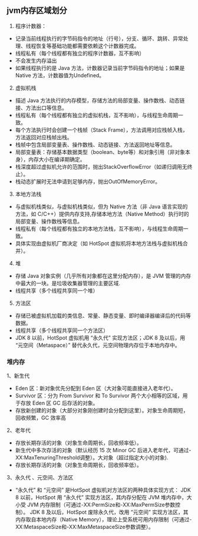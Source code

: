 ## jvm内存区域划分
1. 程序计数器：
 * 记录当前线程执行的字节码指令的地址（行号），分支、循环、跳转、异常处理、线程恢复等基础功能都需要依赖这个计数器完成。
 * 线程私有（每个线程都有独立的程序计数器，互不影响）
 * 不会发生内存溢出
 * 如果线程执行的是 Java 方法，计数器记录当前字节码指令的地址；如果是 Native 方法，计数器值为Undefined。
2. 虚拟机栈
 * 描述 Java 方法执行的内存模型，存储方法的局部变量、操作数栈、动态链接、方法出口等信息。
 * 线程私有（每个线程都有独立的虚拟机栈，互不影响），与线程生命周期一致。
 * 每个方法执行时会创建一个栈帧（Stack Frame），方法调用对应栈帧入栈，方法返回对应栈帧出栈。
 * 栈帧中包含局部变量表、操作数栈、动态链接、方法返回地址等信息。
 * 局部变量表：存储基本数据类型（boolean、byte等）和对象引用（非对象本身），内存大小在编译期确定。
 * 栈深度超过虚拟机允许的范围时，抛出StackOverflowError（如递归调用无终止）。
 * 栈动态扩展时无法申请到足够内存，抛出OutOfMemoryError。
3. 本地方法栈
 * 与虚拟机栈类似，与虚拟机栈类似，但为 Native 方法（非 Java 语言实现的方法，如 C/C++）提供内存支持,存储本地方法（Native Method）执行时的局部变量、操作数栈等信息。
 * 线程私有（每个线程都有独立的本地方法栈，互不影响），与线程生命周期一致。
 * 具体实现由虚拟机厂商决定（如 HotSpot 虚拟机将本地方法栈与虚拟机栈合并）。
4. 堆
 * 存储 Java 对象实例（几乎所有对象都在这里分配内存），是 JVM 管理的内存中最大的一块。是垃圾收集器管理的主要区域.
 * 线程共享（多个线程共享同一个堆）
5. 方法区
 * 存储已被虚拟机加载的类信息、常量、静态变量、即时编译器编译后的代码等数据。
 * 线程共享（多个线程共享同一个方法区）
 * JDK 8 以前，HotSpot 虚拟机用 “永久代” 实现方法区；JDK 8 及以后，用 “元空间（Metaspace）” 替代永久代，元空间物理内存位于本地内存中。

### 堆内存
1、新生代<br>
* Eden 区：新对象优先分配到 Eden 区（大对象可能直接进入老年代）。
* Survivor 区：分为 From Survivor 和 To Survivor 两个大小相等的区域，用于存放 Eden 区 GC 后存活的对象。
* 存放新创建的对象（大部分对象刚创建时会分配到这里）。对象生命周期短，回收频繁，GC 效率高

2、老年代
* 存放长期存活的对象（对象生命周期长，回收频率低）。
* 新生代中多次存活的对象（默认经历 15 次 Minor GC 后进入老年代，可通过-XX:MaxTenuringThreshold调整）。大对象（超过指定大小的对象).
* 存放长期存活的对象（对象生命周期长，回收频率低）。

3、永久代 、元空间、方法区
* “永久代” 和 “元空间” 是HotSpot 虚拟机对方法区的两种具体实现方式：
JDK 8 以前，HotSpot 用 “永久代” 实现方法区，其内存分配在 JVM 堆内存中，大小受 JVM 内存限制（可通过-XX:PermSize和-XX:MaxPermSize参数控制）。
JDK 8 及以后，HotSpot 废除永久代，改用 “元空间” 实现方法区，其内存取自本地内存（Native Memory），理论上受系统可用内存限制（可通过-XX:MetaspaceSize和-XX:MaxMetaspaceSize参数调整）。
